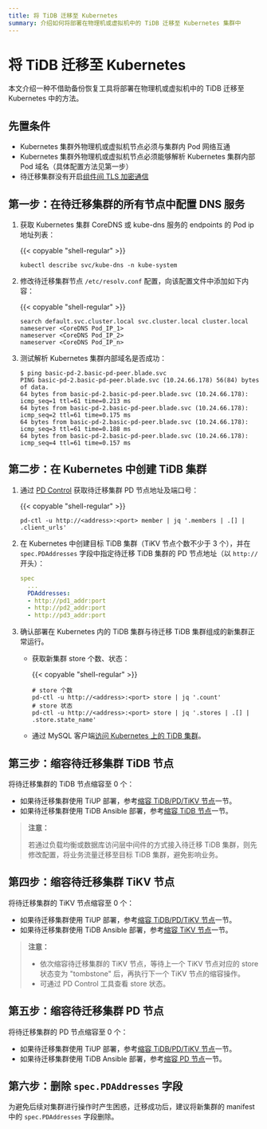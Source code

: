 ```yaml
---
title: 将 TiDB 迁移至 Kubernetes
summary: 介绍如何将部署在物理机或虚拟机中的 TiDB 迁移至 Kubernetes 集群中
---
```


# 将 TiDB 迁移至 Kubernetes

本文介绍一种不借助备份恢复工具将部署在物理机或虚拟机中的 TiDB 迁移至 Kubernetes 中的方法。

## 先置条件

- Kubernetes 集群外物理机或虚拟机节点必须与集群内 Pod 网络互通
- Kubernetes 集群外物理机或虚拟机节点必须能够解析 Kubernetes 集群内部 Pod 域名（具体配置方法见第一步）
- 待迁移集群没有开启[组件间 TLS 加密通信](enable-tls-between-components.md)

## 第一步：在待迁移集群的所有节点中配置 DNS 服务

1. 获取 Kubernetes 集群 CoreDNS 或 kube-dns 服务的 endpoints 的 Pod ip 地址列表：

    {{< copyable "shell-regular" >}}

    ```shell
    kubectl describe svc/kube-dns -n kube-system
    ```
   
2. 修改待迁移集群节点 `/etc/resolv.conf` 配置，向该配置文件中添加如下内容：

    {{< copyable "shell-regular" >}}

    ```shell
    search default.svc.cluster.local svc.cluster.local cluster.local
    nameserver <CoreDNS Pod_IP_1>
    nameserver <CoreDNS Pod_IP_2>
    nameserver <CoreDNS Pod_IP_n>
    ```

3. 测试解析 Kubernetes 集群内部域名是否成功：

    ```shell
    $ ping basic-pd-2.basic-pd-peer.blade.svc
    PING basic-pd-2.basic-pd-peer.blade.svc (10.24.66.178) 56(84) bytes of data.
    64 bytes from basic-pd-2.basic-pd-peer.blade.svc (10.24.66.178): icmp_seq=1 ttl=61 time=0.213 ms
    64 bytes from basic-pd-2.basic-pd-peer.blade.svc (10.24.66.178): icmp_seq=2 ttl=61 time=0.175 ms
    64 bytes from basic-pd-2.basic-pd-peer.blade.svc (10.24.66.178): icmp_seq=3 ttl=61 time=0.188 ms
    64 bytes from basic-pd-2.basic-pd-peer.blade.svc (10.24.66.178): icmp_seq=4 ttl=61 time=0.157 ms
    ```

## 第二步：在 Kubernetes 中创建 TiDB 集群

1. 通过 [PD Control](https://docs.pingcap.com/zh/tidb/stable/pd-control) 获取待迁移集群 PD 节点地址及端口号：

    {{< copyable "shell-regular" >}}

    ```shell
    pd-ctl -u http://<address>:<port> member | jq '.members | .[] | .client_urls'
    ```

2. 在 Kubernetes 中创建目标 TiDB 集群（TiKV 节点个数不少于 3 个），并在 `spec.PDAddresses` 字段中指定待迁移 TiDB 集群的 PD 节点地址（以 `http://` 开头）：

    ```yaml
    spec
      ...
      PDAddresses:
      - http://pd1_addr:port
      - http://pd2_addr:port
      - http://pd3_addr:port
    ```

3. 确认部署在 Kubernetes 内的 TiDB 集群与待迁移 TiDB 集群组成的新集群正常运行。

    - 获取新集群 store 个数、状态：

        {{< copyable "shell-regular" >}}

        ```shell
        # store 个数
        pd-ctl -u http://<address>:<port> store | jq '.count'
        # store 状态
        pd-ctl -u http://<address>:<port> store | jq '.stores | .[] | .store.state_name'
        ```

    - 通过 MySQL 客户端[访问 Kubernetes 上的 TiDB 集群](access-tidb.md)。

## 第三步：缩容待迁移集群 TiDB 节点

将待迁移集群的 TiDB 节点缩容至 0 个：

- 如果待迁移集群使用 TiUP 部署，参考[缩容 TiDB/PD/TiKV 节点](https://docs.pingcap.com/zh/tidb/stable/scale-tidb-using-tiup#%E7%BC%A9%E5%AE%B9-tidbpdtikv-%E8%8A%82%E7%82%B9)一节。
- 如果待迁移集群使用 TiDB Ansible 部署，参考[缩容 TiDB 节点](https://docs.pingcap.com/zh/tidb/stable/scale-tidb-using-ansible#%E7%BC%A9%E5%AE%B9-tidb-%E8%8A%82%E7%82%B9)一节。

> **注意：**
>
> 若通过负载均衡或数据库访问层中间件的方式接入待迁移 TiDB 集群，则先修改配置，将业务流量迁移至目标 TiDB 集群，避免影响业务。

## 第四步：缩容待迁移集群 TiKV 节点

将待迁移集群的 TiKV 节点缩容至 0 个：

- 如果待迁移集群使用 TiUP 部署，参考[缩容 TiDB/PD/TiKV 节点](https://docs.pingcap.com/zh/tidb/stable/scale-tidb-using-tiup#%E7%BC%A9%E5%AE%B9-tidbpdtikv-%E8%8A%82%E7%82%B9)一节。
- 如果待迁移集群使用 TiDB Ansible 部署，参考[缩容 TiKV 节点](https://docs.pingcap.com/zh/tidb/stable/scale-tidb-using-ansible#%E7%BC%A9%E5%AE%B9-tikv-%E8%8A%82%E7%82%B9)一节。

> **注意：**
>
> * 依次缩容待迁移集群的 TiKV 节点，等待上一个 TiKV 节点对应的 store 状态变为 "tombstone" 后，再执行下一个 TiKV 节点的缩容操作。
> * 可通过 PD Control 工具查看 store 状态。

## 第五步：缩容待迁移集群 PD 节点

将待迁移集群的 PD 节点缩容至 0 个：

- 如果待迁移集群使用 TiUP 部署，参考[缩容 TiDB/PD/TiKV 节点](https://docs.pingcap.com/zh/tidb/stable/scale-tidb-using-tiup#%E7%BC%A9%E5%AE%B9-tidbpdtikv-%E8%8A%82%E7%82%B9)一节。
- 如果待迁移集群使用 TiDB Ansible 部署，参考[缩容 PD 节点](https://docs.pingcap.com/zh/tidb/stable/scale-tidb-using-ansible#%E7%BC%A9%E5%AE%B9-pd-%E8%8A%82%E7%82%B9)一节。

## 第六步：删除 `spec.PDAddresses` 字段

为避免后续对集群进行操作时产生困惑，迁移成功后，建议将新集群的 manifest 中的 `spec.PDAddresses` 字段删除。

